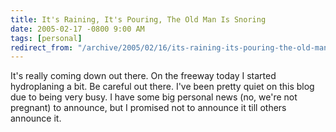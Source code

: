 ```yaml
---
title: It's Raining, It's Pouring, The Old Man Is Snoring
date: 2005-02-17 -0800 9:00 AM
tags: [personal]
redirect_from: "/archive/2005/02/16/its-raining-its-pouring-the-old-man-is-snoring.aspx/"
---
```


It's really coming down out there. On the freeway today I started
hydroplaning a bit. Be careful out there. I've been pretty quiet on this
blog due to being very busy. I have some big personal news (no, we're
not pregnant) to announce, but I promised not to announce it till others
announce it.

